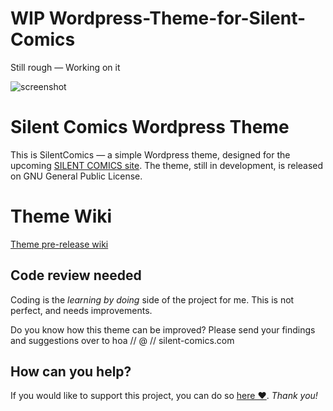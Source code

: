 WIP Wordpress-Theme-for-Silent-Comics
=================================

Still rough — Working on it

![screenshot](http://silentcomics.com/images/screenshot.png)

# Silent Comics Wordpress Theme

This is SilentComics — a simple Wordpress theme, designed for the upcoming [SILENT COMICS site](http://silent-comics.com). The theme, still in development, is released on GNU General Public License.

# Theme Wiki
[Theme pre-release wiki](https://github.com/SilentComics/Silent-Comics-Wordpress-Theme/wiki/SilentComic-WordPress-Theme-wiki)

## Code review needed
Coding is the *learning by doing* side of the project for me. This is not perfect, and needs improvements. 

Do you know how this theme can be improved? Please send your findings and suggestions over to hoa // @ // silent-comics.com

## How can you help?
If you would like to support this project, you can do so [here ♥](http://silentcomics.com/subscribe/). *Thank you!*
